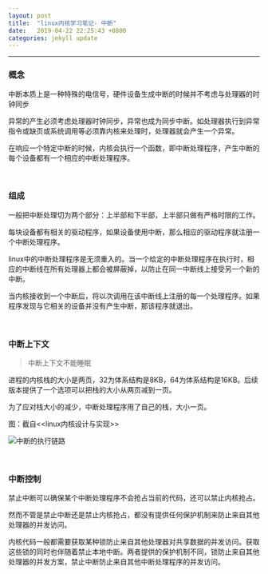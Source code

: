 ```yaml
---
layout: post
title:  "linux内核学习笔记- 中断"
date:   2019-04-22 22:25:43 +0800
categories: jekyll update
---
```



---


### 概念
  
  中断本质上是一种特殊的电信号，硬件设备生成中断的时候并不考虑与处理器的时钟同步
  
  异常的产生必须考虑处理器时钟同步，异常也成为同步中断。如处理器执行到异常指令或缺页或系统调用等必须靠内核来处理时，处理器就会产生一个异常。
 
  在响应一个特定中断的时候，内核会执行一个函数，即中断处理程序，产生中断的每个设备都有一个相应的中断处理程序。
  
<br/>

### 组成
  
  一般把中断处理切为两个部分：上半部和下半部，上半部只做有严格时限的工作。
  
  每块设备都有相关的驱动程序，如果设备使用中断，那么相应的驱动程序就注册一个中断处理程序。
  
  linux中的中断处理程序是无须重入的。当一个给定的中断处理程序在执行时，相应的中断线在所有处理器上都会被屏蔽掉，以防止在同一中断线上接受另一个新的中断。
  
  当内核接收到一个中断后，将以次调用在该中断线上注册的每一个处理程序。如果程序发现与它相关的设备并没有产生中断，那该程序就退出。
  
<br/>

### 中断上下文
  
> 中断上下文不能睡眠
  
  进程的内核栈的大小是两页，32为体系结构是8KB，64为体系结构是16KB。后续版本提供了一个选项可以把栈的大小从两页减到一页。
  
  为了应对栈大小的减少，中断处理程序用了自己的栈，大小一页。
  
  
  图：截自<<linux内核设计与实现>>
    
  ![中断的执行链路](https://sndies.github.io/images/interrupt-chain.png)

<br/>

### 中断控制
  
  禁止中断可以确保某个中断处理程序不会抢占当前的代码，还可以禁止内核抢占。
  
  然而不管是禁止中断还是禁止内核抢占，都没有提供任何保护机制来防止来自其他处理器的并发访问。
  
  内核代码一般都需要获取某种锁防止来自其他处理器对共享数据的并发访问。获取这些锁的同时也伴随着禁止本地中断。两者提供的保护机制不同，锁防止来自其他处理器的并发方案，禁止中断防止来自其他中断处理程序的并发访问。

[jekyll-docs]: https://jekyllrb.com/docs/home
[jekyll-gh]:   https://github.com/jekyll/jekyll
[jekyll-talk]: https://talk.jekyllrb.com/
